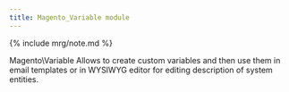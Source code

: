 ```yaml
---
title: Magento_Variable module
---
```


{% include mrg/note.md %}

Magento\Variable Allows to create custom variables and then use them in email templates or in WYSIWYG editor for editing description of system entities.


